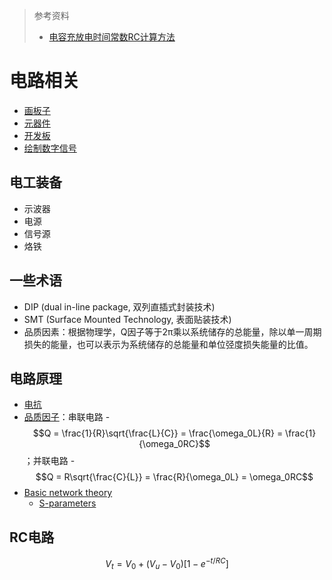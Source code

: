 > 
>
> 参考资料
>
> - [电容充放电时间常数RC计算方法](https://blog.csdn.net/xuhao0258/article/details/116260327)

# 电路相关

- [画板子](./%E7%94%BB%E6%9D%BF%E5%AD%90/)
- [元器件](./%E5%85%83%E5%99%A8%E4%BB%B6/)
- [开发板](./%E5%BC%80%E5%8F%91%E6%9D%BF/)
- [绘制数字信号](https://lgl88911.github.io/2020/05/22/%E6%95%B0%E5%AD%97%E7%94%B5%E8%B7%AF%E6%B3%A2%E5%BD%A2%E5%9B%BE%E7%BB%98%E5%88%B6%E5%B7%A5%E5%85%B7WaveDrom%E7%AE%80%E4%BB%8B/)



## 电工装备

- 示波器
- 电源
- 信号源
- 烙铁



## 一些术语

- DIP (dual in-line package, 双列直插式封装技术)
- SMT (Surface Mounted Technology, 表面贴装技术)
- 品质因素：根据物理学，Q因子等于2π乘以系统储存的总能量，除以单一周期损失的能量，也可以表示为系统储存的总能量和单位弪度损失能量的比值。



## 电路原理

- [电抗](https://zh.wikipedia.org/wiki/%E7%94%B5%E6%8A%97)
- [品质因子](https://zh.wikipedia.org/wiki/%E5%93%81%E8%B3%AA%E5%9B%A0%E5%AD%90)：串联电路 - $$Q = \frac{1}{R}\sqrt{\frac{L}{C}} = \frac{\omega_0L}{R} = \frac{1}{\omega_0RC}$$；并联电路 - $$Q = R\sqrt{\frac{C}{L}} = \frac{R}{\omega_0L} = \omega_0RC$$
- [Basic network theory](https://www.microwaves101.com/encyclopedias/basic-network-theory)
  - [S-parameters](https://www.microwaves101.com/encyclopedias/s-parameters)



## RC电路

$$
V_t = V_0 + (V_u - V_0)[1 - e^{-t/RC}]
$$